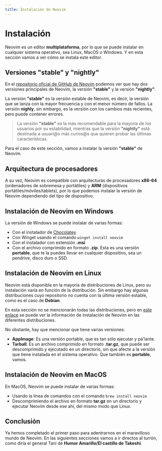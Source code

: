 ```yaml
---
title: Instalación de Neovim
---
```


# Instalación

Neovim es un editor **multiplataforma**, por lo que se puede instalar en cualquier sistema operativo, sea Linux, MacOS o Windows. Y en esta sección vamos a ver cómo se instala este editor.

## Versiones "stable" y "nightly"

En el [repositorio oficial de GitHub de Neovim](https://github.com/neovim/neovim/releases) podemos ver que hay dos versiones principales de Neovim, la versión **"stable"** y la versión **"nightly"**.

La versión **"stable"** es la versión estable de Neovim, es decir, la versión que se lanza con la mayor frecuencia y con el menor número de fallos.
La versión **nighly**, sin embargo, es la versión con los cambios más recientes, pero puede contener errores.

> La versión **"stable"** es la más recomendable para la mayoría de los usuarios por su estabilidad, mientras que la versión **"nightly"** está destinada a usuari@s más curios@s que quieren probar las últimas características.

Para el caso de este sección, vamos a instalar la versión **"stable"** de Neovim.

## Arquitectura de procesadores

A su vez, Neovim es compatible con arquitecturas de procesadores **x86-64** (ordenadores de sobremesa y portátiles) y **ARM** (dispositivos portátiles/móviles/tablets), por lo que podemos instalar la versión de Neovim dependiendo del tipo de dispositivo.

## Instalación de Neovim en Windows

La versión de Windows se puede instalar de varias formas:

+ Con el instalador de [Chocolatey](https://chocolatey.org/packages/neovim)
+ Con Winget usando el comando `winget install neovim`
+ Con el instalador con extensión **.msi**
+ Con el archivo comprimido en formato **.zip**. Esta es una versión **portable**, que te la puedes llevar en cualquier dispositivo, sea un pendrive, disco duro o SSD.

## Instalación de Neovim en Linux

Neovim está disponible en la mayoría de distribuciones de Linux, pero su instalación varía en función de la distribución. Sin embargo hay algunas distribuciones cuyo repositorio no cuenta con la última versión estable, como es el caso de **Debian**.

En esta sección no se mencionarán todas las distribuciones, pero en [este enlace](https://github.com/neovim/neovim/blob/master/INSTALL.md#install-from-package) se puede ver la información de instalación de Neovim en las diferentes distribuciones.

No obstante, hay que mencionar que tiene varias versiones:

+ **AppImage**: Es una versión portable, que es tan sólo ejecutar y pá'lante.
+ **Tarball**: Es un archivo comprimido en formato **.tar.gz**, que puede ser descomprimido y ejecutado en un directorio, sin que afecte a la versión que tiene instalada en el sistema operativo. Que también es **portable**, vamos.

## Instalación de Neovim en MacOS

En MacOS, Neovim se puede instalar de varias formas:

+ Usando la línea de comandos con el comando `brew install neovim`
+ Descomprimiendo el archivo en formato **tar.gz** en un directorio y ejecutar Neovim desde ese ahí, del mismo modo que Linux.

## Conclusión

Ya hemos completado el primer paso para adentrarnos en el maravilloso mundo de Neovim. En las siguientes secciones vamos a ir directos al turrón, como diría el general Tani de **Humor Amarillo/El castillo de Takeshi**.
